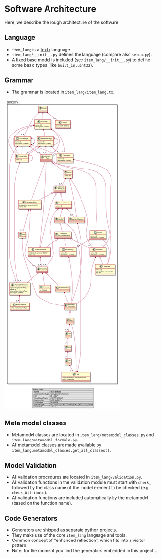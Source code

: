# Software Architecture

Here, we describe the rough architecture of the software

## Language

 * `item_lang` is a [textx](https://github.com/textX/textX) language.
 * `item_lang/__init__.py` defines the language (compare also `setup.py`).
 * A fixed base model is included (see `item_lang/__init__.py`)
   to define some basic types (like `built_in.uint32`).
 
## Grammar

 * The grammar is located in `item_lang/item_lang.tx`.

![image](images/item_lang.svg)


## Meta model classes

 * Metamodel classes are located in `item_lang/metamodel_classes.py`
   and `item_lang/metamodel_formula.py`.
 * All metamodel classes are made available by `item_lang.metamodel_classes.get_all_classes()`.


## Model Validation

 * All validation procedures are located in `item_lang/validation.py`.
 * All validation functions in the validation module must start with `check_` followed by
   the class name of the model element to be checked (e.g. `check_Attribute`).
 * All validation functions are included automatically by the metamodel (based on the function name).


## Code Generators

 * Generators are shipped as separate python projects.
 * They make use of the core `item_lang` language and tools.
 * Common concept of "enhanced reflection", which fits into a visitor pattern.
 * Note: for the moment you find the generators embedded in this project...
